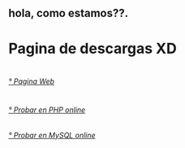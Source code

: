 <h2>hola, como estamos??.<h2>
  <h1>Pagina de descargas XD<h1>
    
<h6> <a href="https://solaez.github.io/">° Pagina Web </a> <h1>






<h6> <a href="https://replit.com">° Probar en PHP online</a> <h6>
<h6> <a href="https://www.db4free.net/index.php?language=es">° Probar en MySQL online</a> <h6>
